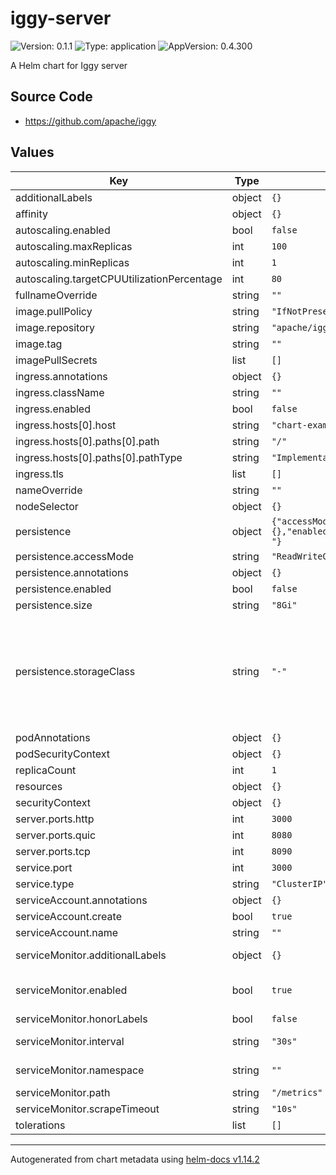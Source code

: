# iggy-server

![Version: 0.1.1](https://img.shields.io/badge/Version-0.1.1-informational?style=flat-square) ![Type: application](https://img.shields.io/badge/Type-application-informational?style=flat-square) ![AppVersion: 0.4.300](https://img.shields.io/badge/AppVersion-0.4.300-informational?style=flat-square)

A Helm chart for Iggy server

## Source Code

* <https://github.com/apache/iggy>

## Values

| Key                                        | Type   | Default                                                                                           | Description                                                                                                                                                                                                                                                                                                             |
|--------------------------------------------|--------|---------------------------------------------------------------------------------------------------|-------------------------------------------------------------------------------------------------------------------------------------------------------------------------------------------------------------------------------------------------------------------------------------------------------------------------|
| additionalLabels                           | object | `{}`                                                                                              | Additional labels to add to all resources                                                                                                                                                                                                                                                                               |
| affinity                                   | object | `{}`                                                                                              |                                                                                                                                                                                                                                                                                                                         |
| autoscaling.enabled                        | bool   | `false`                                                                                           |                                                                                                                                                                                                                                                                                                                         |
| autoscaling.maxReplicas                    | int    | `100`                                                                                             |                                                                                                                                                                                                                                                                                                                         |
| autoscaling.minReplicas                    | int    | `1`                                                                                               |                                                                                                                                                                                                                                                                                                                         |
| autoscaling.targetCPUUtilizationPercentage | int    | `80`                                                                                              |                                                                                                                                                                                                                                                                                                                         |
| fullnameOverride                           | string | `""`                                                                                              |                                                                                                                                                                                                                                                                                                                         |
| image.pullPolicy                           | string | `"IfNotPresent"`                                                                                  |                                                                                                                                                                                                                                                                                                                         |
| image.repository                           | string | `"apache/iggy"`                                                                                   |                                                                                                                                                                                                                                                                                                                         |
| image.tag                                  | string | `""`                                                                                              |                                                                                                                                                                                                                                                                                                                         |
| imagePullSecrets                           | list   | `[]`                                                                                              |                                                                                                                                                                                                                                                                                                                         |
| ingress.annotations                        | object | `{}`                                                                                              |                                                                                                                                                                                                                                                                                                                         |
| ingress.className                          | string | `""`                                                                                              |                                                                                                                                                                                                                                                                                                                         |
| ingress.enabled                            | bool   | `false`                                                                                           |                                                                                                                                                                                                                                                                                                                         |
| ingress.hosts[0].host                      | string | `"chart-example.local"`                                                                           |                                                                                                                                                                                                                                                                                                                         |
| ingress.hosts[0].paths[0].path             | string | `"/"`                                                                                             |                                                                                                                                                                                                                                                                                                                         |
| ingress.hosts[0].paths[0].pathType         | string | `"ImplementationSpecific"`                                                                        |                                                                                                                                                                                                                                                                                                                         |
| ingress.tls                                | list   | `[]`                                                                                              |                                                                                                                                                                                                                                                                                                                         |
| nameOverride                               | string | `""`                                                                                              |                                                                                                                                                                                                                                                                                                                         |
| nodeSelector                               | object | `{}`                                                                                              |                                                                                                                                                                                                                                                                                                                         |
| persistence                                | object | `{"accessMode":"ReadWriteOnce","annotations":{},"enabled":false,"size":"8Gi","storageClass":"-"}` | Add persistence volume claim configuration                                                                                                                                                                                                                                                                              |
| persistence.accessMode                     | string | `"ReadWriteOnce"`                                                                                 | PVC Access mode                                                                                                                                                                                                                                                                                                         |
| persistence.annotations                    | object | `{}`                                                                                              | PVC annotations                                                                                                                                                                                                                                                                                                         |
| persistence.enabled                        | bool   | `false`                                                                                           | Enable persistence using a PVC                                                                                                                                                                                                                                                                                          |
| persistence.size                           | string | `"8Gi"`                                                                                           | PVC claim size                                                                                                                                                                                                                                                                                                          |
| persistence.storageClass                   | string | `"-"`                                                                                             | Persistent Volume Storage Class If defined, storageClassName: <storageClass> If set to "-", storageClassName: "", which disables dynamic provisioning If undefined (the default) or set to null, no storageClassName spec is   set, choosing the default provisioner.  (gp2 on AWS, standard on   GKE, AWS & OpenStack) |
| podAnnotations                             | object | `{}`                                                                                              |                                                                                                                                                                                                                                                                                                                         |
| podSecurityContext                         | object | `{}`                                                                                              |                                                                                                                                                                                                                                                                                                                         |
| replicaCount                               | int    | `1`                                                                                               |                                                                                                                                                                                                                                                                                                                         |
| resources                                  | object | `{}`                                                                                              |                                                                                                                                                                                                                                                                                                                         |
| securityContext                            | object | `{}`                                                                                              |                                                                                                                                                                                                                                                                                                                         |
| server.ports.http                          | int    | `3000`                                                                                            |                                                                                                                                                                                                                                                                                                                         |
| server.ports.quic                          | int    | `8080`                                                                                            |                                                                                                                                                                                                                                                                                                                         |
| server.ports.tcp                           | int    | `8090`                                                                                            |                                                                                                                                                                                                                                                                                                                         |
| service.port                               | int    | `3000`                                                                                            |                                                                                                                                                                                                                                                                                                                         |
| service.type                               | string | `"ClusterIP"`                                                                                     |                                                                                                                                                                                                                                                                                                                         |
| serviceAccount.annotations                 | object | `{}`                                                                                              |                                                                                                                                                                                                                                                                                                                         |
| serviceAccount.create                      | bool   | `true`                                                                                            |                                                                                                                                                                                                                                                                                                                         |
| serviceAccount.name                        | string | `""`                                                                                              |                                                                                                                                                                                                                                                                                                                         |
| serviceMonitor.additionalLabels            | object | `{}`                                                                                              | Add custom labels to the ServiceMonitor resource                                                                                                                                                                                                                                                                        |
| serviceMonitor.enabled                     | bool   | `true`                                                                                            | Enable this if you're using https://github.com/coreos/prometheus-operator                                                                                                                                                                                                                                               |
| serviceMonitor.honorLabels                 | bool   | `false`                                                                                           |                                                                                                                                                                                                                                                                                                                         |
| serviceMonitor.interval                    | string | `"30s"`                                                                                           | Fallback to the prometheus default unless specified                                                                                                                                                                                                                                                                     |
| serviceMonitor.namespace                   | string | `""`                                                                                              | Namespace to deploy the ServiceMonitor                                                                                                                                                                                                                                                                                  |
| serviceMonitor.path                        | string | `"/metrics"`                                                                                      | Path to scrape metrics                                                                                                                                                                                                                                                                                                  |
| serviceMonitor.scrapeTimeout               | string | `"10s"`                                                                                           | Timeout for scrape metrics request                                                                                                                                                                                                                                                                                      |
| tolerations                                | list   | `[]`                                                                                              |                                                                                                                                                                                                                                                                                                                         |

----------------------------------------------
Autogenerated from chart metadata using [helm-docs v1.14.2](https://github.com/norwoodj/helm-docs/releases/v1.14.2)
